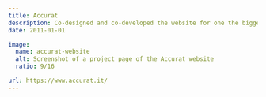 ```yaml
---
title: Accurat
description: Co-designed and co-developed the website for one the biggest data-visualization design studios in Europe.
date: 2011-01-01

image:
  name: accurat-website
  alt: Screenshot of a project page of the Accurat website
  ratio: 9/16

url: https://www.accurat.it/
---
```

